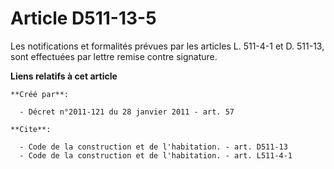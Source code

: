 # Article D511-13-5

Les notifications et formalités prévues par les articles L. 511-4-1 et D. 511-13, sont effectuées par lettre remise contre
signature.

**Liens relatifs à cet article**

	**Créé par**:

	  - Décret n°2011-121 du 28 janvier 2011 - art. 57

	**Cite**:

	  - Code de la construction et de l'habitation. - art. D511-13
	  - Code de la construction et de l'habitation. - art. L511-4-1
